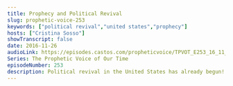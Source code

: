 ```yaml
---
title: Prophecy and Political Revival
slug: prophetic-voice-253
keywords: ["political revival","united states","prophecy"]
hosts: ["Cristina Sosso"]
showTranscript: false
date: 2016-11-26
audioLink: https://episodes.castos.com/propheticvoice/TPVOT_E253_16_11_26-27_Prophecy_and_Political_Revival.mp3
Series: The Prophetic Voice of Our Time
episodeNumber: 253
description: Political revival in the United States has already begun! Continue to pray for both parties and all of our leaders. We must always consider His will and His heart.
---
```

